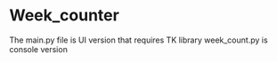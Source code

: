 # Week_counter
The main.py file is UI version that requires TK library
week_count.py is console version


